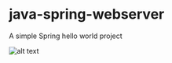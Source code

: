 # java-spring-webserver


A simple Spring hello world project 

![alt text](https://raw.githubusercontent.com/Msrikrishna/java-spring-webserver/src/main/java/com/example/demo/resources/static/Website_screenshot.png)
